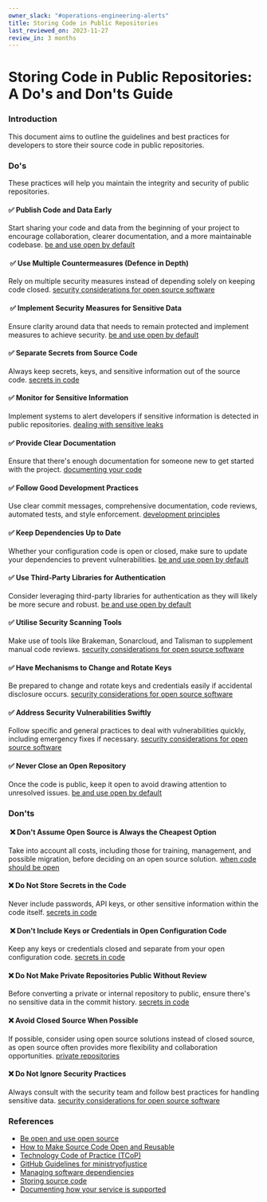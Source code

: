 ```yaml
---
owner_slack: "#operations-engineering-alerts"
title: Storing Code in Public Repositories
last_reviewed_on: 2023-11-27
review_in: 3 months
---
```


# Storing Code in Public Repositories: A Do's and Don'ts Guide

### Introduction

This document aims to outline the guidelines and best practices for developers to store their source code in public repositories.

### Do's

These practices will help you maintain the integrity and security of public repositories.

#### ✅ Publish Code and Data Early

Start sharing your code and data from the beginning of your project to encourage collaboration, clearer documentation, and a more maintainable codebase. [be and use open by default]

####  ✅ Use Multiple Countermeasures (Defence in Depth)

Rely on multiple security measures instead of depending solely on keeping code closed. [security considerations for open source software]

####  ✅ Implement Security Measures for Sensitive Data

Ensure clarity around data that needs to remain protected and implement measures to achieve security. [be and use open by default]

#### ✅ Separate Secrets from Source Code

Always keep secrets, keys, and sensitive information out of the source code. [secrets in code]

#### ✅ Monitor for Sensitive Information

Implement systems to alert developers if sensitive information is detected in public repositories. [dealing with sensitive leaks]

#### ✅ Provide Clear Documentation

Ensure that there's enough documentation for someone new to get started with the project. [documenting your code]

#### ✅ Follow Good Development Practices

Use clear commit messages, comprehensive documentation, code reviews, automated tests, and style enforcement. [development principles]

#### ✅ Keep Dependencies Up to Date

Whether your configuration code is open or closed, make sure to update your dependencies to prevent vulnerabilities. [be and use open by default]

#### ✅ Use Third-Party Libraries for Authentication

Consider leveraging third-party libraries for authentication as they will likely be more secure and robust. [be and use open by default]

#### ✅ Utilise Security Scanning Tools

Make use of tools like Brakeman, Sonarcloud, and Talisman to supplement manual code reviews. [security considerations for open source software]

#### ✅ Have Mechanisms to Change and Rotate Keys

Be prepared to change and rotate keys and credentials easily if accidental disclosure occurs. [security considerations for open source software]

#### ✅ Address Security Vulnerabilities Swiftly

Follow specific and general practices to deal with vulnerabilities quickly, including emergency fixes if necessary. [security considerations for open source software]

#### ✅ Never Close an Open Repository

Once the code is public, keep it open to avoid drawing attention to unresolved issues. [be and use open by default]

### Don'ts

####  ❌ Don't Assume Open Source is Always the Cheapest Option

Take into account all costs, including those for training, management, and possible migration, before deciding on an open source solution. [when code should be open]

#### ❌ Do Not Store Secrets in the Code

Never include passwords, API keys, or other sensitive information within the code itself. [secrets in code]

####  ❌ Don't Include Keys or Credentials in Open Configuration Code

Keep any keys or credentials closed and separate from your open configuration code. [secrets in code]

#### ❌ Do Not Make Private Repositories Public Without Review

Before converting a private or internal repository to public, ensure there's no sensitive data in the commit history. [secrets in code]

#### ❌ Avoid Closed Source When Possible

If possible, consider using open source solutions instead of closed source, as open source often provides more flexibility and collaboration opportunities. [private repositories]

#### ❌ Do Not Ignore Security Practices

Always consult with the security team and follow best practices for handling sensitive data. [security considerations for open source software]

### References

- [Be open and use open source](https://www.gov.uk/guidance/be-open-and-use-open-source)
- [How to Make Source Code Open and Reusable](https://www.gov.uk/government/publications/open-source-guidance/when-code-should-be-open-or-closed)
- [Technology Code of Practice (TCoP)](https://www.gov.uk/guidance/the-technology-code-of-practice#be-open-and-use-open-source)
- [GitHub Guidelines for ministryofjustice](https://user-guide.operations-engineering.service.justice.gov.uk/documentation/information/mojgithubenterprise.html)
- [Managing software dependiencies](https://www.gov.uk/service-manual/technology/managing-software-dependencies)
- [Storing source code](https://technical-guidance.service.justice.gov.uk/documentation/standards/storing-source-code.html)
- [Documenting how your service is supported](https://technical-guidance.service.justice.gov.uk/documentation/standards/documenting-how-your-service-is-supported.html)

[be and use open by default]: https://www.gov.uk/guidance/government-design-principles#be-open-by-default
[security considerations for open source software]: https://www.gov.uk/government/publications/open-source-guidance/security-considerations-when-coding-in-the-open
[when code should be open]: https://www.gov.uk/government/publications/open-source-guidance/when-code-should-be-open-or-closed
[secrets in code]: https://technical-guidance.service.justice.gov.uk/documentation/standards/storing-source-code.html#storing-source-code
[dealing with sensitive leaks]: https://technical-guidance.service.justice.gov.uk/documentation/standards/storing-source-code.html#converting-private-or-internal-repositories-to-public
[documenting your code]: https://technical-guidance.service.justice.gov.uk/documentation/standards/documenting-how-your-service-is-supported.html
[development principles]: https://technical-guidance.service.justice.gov.uk/documentation/principles/development-principles.html
[private repositories]: https://technical-guidance.service.justice.gov.uk/documentation/standards/storing-source-code.html#private-repositories
